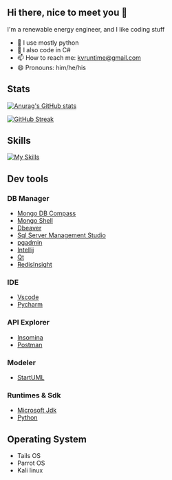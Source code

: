 ## Hi there, nice to meet you 👋

I'm a renewable energy engineer, and I like coding stuff



- 🌱 I use mostly python
- 🌱 I also code in C#
- 📫 How to reach me: kvruntime@gmail.com
- 😄 Pronouns: him/he/his

## Stats
[![Anurag's GitHub stats](https://github-readme-stats.vercel.app/api?username=kvruntime&show_icons=true)]()

[![GitHub Streak](https://streak-stats.demolab.com?user=kvruntime&theme=tokyonight&border_radius=4&mode=weekly&exclude_days=Sun%2CSat)](https://git.io/streak-stats)

## Skills
[![My Skills](https://skillicons.dev/icons?i=python,cs,docker,dotnet,fastapi,github)](https://skillicons.dev)


## Dev tools

### DB Manager
- [Mongo DB Compass](https://www.mongodb.com/try/download/compass)
- [Mongo Shell](https://www.mongodb.com/try/download/shell)
- [Dbeaver](https://dbeaver.io/download/)
- [Sql Server Management Studio](https://learn.microsoft.com/en-us/sql/ssms/download-sql-server-management-studio-ssms?view=sql-server-ver16)
- [pgadmin](https://www.pgadmin.org/download/)
- [Intellij](https://www.jetbrains.com/idea/download/)
- [Qt](https://www.qt.io/offline-installers)
- [RedisInsight](https://redis.com/fr/redis-enterprise/redisinsight/)


### IDE

- [Vscode](https://code.visualstudio.com/download)
- [Pycharm](https://www.jetbrains.com/fr-fr/pycharm/download/#section=windows)

### API Explorer

-  [Insomina](https://insomnia.rest/download)
-  [Postman](https://www.postman.com)

### Modeler

- [StartUML](https://staruml.io/download)

### Runtimes & Sdk

- [Microsoft Jdk](https://learn.microsoft.com/en-us/java/openjdk/download)
-  [Python](https://www.python.org/downloads/)


## Operating System

- Tails OS
- Parrot OS
- Kali linux
